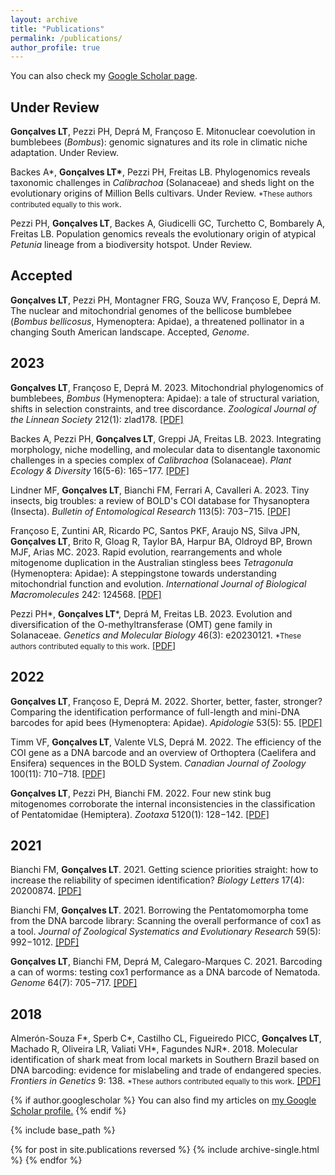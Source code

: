 ```yaml
---
layout: archive
title: "Publications"
permalink: /publications/
author_profile: true
---
```


You can also check my [Google Scholar page](https://scholar.google.com.br/citations?user=TiBaAVsAAAAJ&hl=en-US).

## Under Review

**Gonçalves LT**, Pezzi PH, Deprá M, Françoso E. Mitonuclear coevolution in bumblebees (_Bombus_): genomic signatures and its role in climatic niche adaptation. Under Review.

Backes A\*, **Gonçalves LT\***, Pezzi PH, Freitas LB. Phylogenomics reveals taxonomic challenges in _Calibrachoa_ (Solanaceae) and sheds light on the evolutionary origins of Million Bells cultivars. Under Review. <small>\*These authors contributed equally to this work</small>.

Pezzi PH, **Gonçalves LT**, Backes A, Giudicelli GC, Turchetto C, Bombarely A, Freitas LB. Population genomics reveals the evolutionary origin of atypical _Petunia_ lineage from a biodiversity hotspot. Under Review.

## Accepted

**Gonçalves LT**, Pezzi PH, Montagner FRG, Souza WV, Françoso E, Deprá M. The nuclear and mitochondrial genomes of the bellicose bumblebee (_Bombus bellicosus_, Hymenoptera: Apidae), a threatened pollinator in a changing South American landscape. Accepted, _Genome_.

## 2023
**Gonçalves LT**, Françoso E, Deprá M. 2023. Mitochondrial phylogenomics of bumblebees, _Bombus_ (Hymenoptera: Apidae): a tale of structural variation, shifts in selection constraints, and tree discordance. _Zoological Journal of the Linnean Society_ 212(1): zlad178. [[PDF]](http://leonardotgoncalves.github.io/files/2023_Goncalves_et_al.pdf)

Backes A, Pezzi PH, **Gonçalves LT**, Greppi JA, Freitas LB. 2023. Integrating morphology, niche modelling, and molecular data to disentangle taxonomic challenges in a species complex of _Calibrachoa_ (Solanaceae). _Plant Ecology & Diversity_ 16(5-6): 165−177. [[PDF]](http://leonardotgoncalves.github.io/files/2023_Backes_et_al.pdf)

Lindner MF, **Gonçalves LT**, Bianchi FM, Ferrari A, Cavalleri A. 2023. Tiny insects, big troubles: a review of BOLD's COI database for Thysanoptera (Insecta). _Bulletin of Entomological Research_ 113(5): 703−715. [[PDF]](http://leonardotgoncalves.github.io/files/2023_Lindner_et_al.pdf)

Françoso E, Zuntini AR, Ricardo PC, Santos PKF, Araujo NS, Silva JPN, **Gonçalves LT**, Brito R, Gloag R, Taylor BA, Harpur BA, Oldroyd BP, Brown MJF, Arias MC. 2023. Rapid evolution, rearrangements and whole mitogenome duplication in the Australian stingless bees _Tetragonula_ (Hymenoptera: Apidae): A steppingstone towards understanding mitochondrial function and evolution. _International Journal of Biological Macromolecules_ 242: 124568. [[PDF]](http://leonardotgoncalves.github.io/files/2023_Francoso_et_al.pdf)

Pezzi PH\*, **Gonçalves LT**\*, Deprá M, Freitas LB. 2023. Evolution and diversification of the O-methyltransferase (OMT) gene family in Solanaceae. _Genetics and Molecular Biology_ 46(3): e20230121. <small>\*These authors contributed equally to this work</small>. [[PDF]](http://leonardotgoncalves.github.io/files/2023_Pezzi_et_al.pdf)

## 2022

**Gonçalves LT**, Françoso E, Deprá M. 2022. Shorter, better, faster, stronger? Comparing the identification performance of full-length and mini-DNA barcodes for apid bees (Hymenoptera: Apidae). _Apidologie_ 53(5): 55. [[PDF]](http://leonardotgoncalves.github.io/files/2022_Goncalves_et_al_Apidologie.pdf)

Timm VF, **Gonçalves LT**, Valente VLS, Deprá M. 2022. The efficiency of the COI gene as a DNA barcode and an overview of Orthoptera (Caelifera and Ensifera) sequences in the BOLD System. _Canadian Journal of Zoology_ 100(11): 710−718. [[PDF]](http://leonardotgoncalves.github.io/files/2022_Timm_et_al.pdf)

**Gonçalves LT**, Pezzi PH, Bianchi FM. 2022. Four new stink bug mitogenomes corroborate the internal inconsistencies in the classification of Pentatomidae (Hemiptera). _Zootaxa_ 5120(1): 128−142. [[PDF]](http://leonardotgoncalves.github.io/files/2022_Goncalves_et_al_Zootaxa.pdf)

## 2021

Bianchi FM, **Gonçalves LT**. 2021. Getting science priorities straight: how to increase the reliability of specimen identification? _Biology Letters_ 17(4): 20200874. [[PDF]](http://leonardotgoncalves.github.io/files/2021_Bianchi_and_Goncalves_BiolLetters.pdf)

Bianchi FM, **Gonçalves LT**. 2021. Borrowing the Pentatomomorpha tome from the DNA barcode library: Scanning the overall performance of cox1 as a tool. _Journal of Zoological Systematics and Evolutionary Research_ 59(5): 992−1012. [[PDF]](http://leonardotgoncalves.github.io/files/2021_Bianchi_and_Goncalves_JZSER.pdf)

**Gonçalves LT**, Bianchi FM, Deprá M, Calegaro-Marques C. 2021. Barcoding a can of worms: testing cox1 performance as a DNA barcode of Nematoda. _Genome_ 64(7): 705−717. [[PDF]](http://leonardotgoncalves.github.io/files/2021_Goncalves_et_al.pdf)

## 2018

Almerón-Souza F\*, Sperb C\*, Castilho CL, Figueiredo PICC, **Gonçalves LT**, Machado R, Oliveira LR, Valiati VH\*, Fagundes NJR\*. 2018. Molecular identification of shark meat from local markets in Southern Brazil based on DNA barcoding: evidence for mislabeling and trade of endangered species. _Frontiers in Genetics_ 9: 138. <small>\*These authors contributed equally to this work</small>. [[PDF]](http://leonardotgoncalves.github.io/files/2018_Almeron-Souza_et_al.pdf)


{% if author.googlescholar %}
  You can also find my articles on <u><a href="{{author.googlescholar}}">my Google Scholar profile</a>.</u>
{% endif %}

{% include base_path %}

{% for post in site.publications reversed %}
  {% include archive-single.html %}
{% endfor %}
